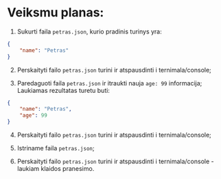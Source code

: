 # Veiksmu planas:

1. Sukurti faila `petras.json`, kurio pradinis turinys yra:

```json
{
    "name": "Petras"
}
```

2. Perskaityti failo `petras.json` turini ir atspausdinti i ternimala/console;

3. Paredaguoti faila `petras.json` ir itraukti nauja `age: 99` informacija; Laukiamas rezultatas turetu buti:

```json
{
    "name": "Petras",
    "age": 99
}
```

4. Perskaityti failo `petras.json` turini ir atspausdinti i ternimala/console;

5. Istriname faila `petras.json`;

6. Perskaityti failo `petras.json` turini ir atspausdinti i ternimala/console - laukiam klaidos pranesimo.